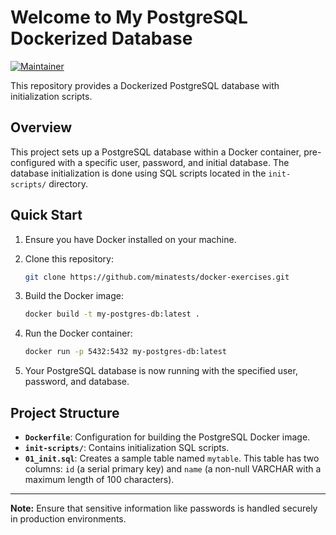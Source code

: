 # Welcome to My PostgreSQL Dockerized Database

[![Maintainer](https://img.shields.io/badge/Maintainer-Your%20Name-blue)](mailto:fattahi123m@gmail.com)

This repository provides a Dockerized PostgreSQL database with initialization scripts.

## Overview

This project sets up a PostgreSQL database within a Docker container, pre-configured with a specific user, password, and initial database. The database initialization is done using SQL scripts located in the `init-scripts/` directory.

## Quick Start

1. Ensure you have Docker installed on your machine.
2. Clone this repository:

    ```bash
    git clone https://github.com/minatests/docker-exercises.git
    ```

3. Build the Docker image:

    ```bash
    docker build -t my-postgres-db:latest .
    ```

4. Run the Docker container:

    ```bash
    docker run -p 5432:5432 my-postgres-db:latest
    ```

5. Your PostgreSQL database is now running with the specified user, password, and database.

## Project Structure

- **`Dockerfile`**: Configuration for building the PostgreSQL Docker image.
- **`init-scripts/`**: Contains initialization SQL scripts.
- **`01_init.sql`**: Creates a sample table named `mytable`. This table has two columns: `id` (a serial primary key) and `name` (a non-null VARCHAR with a maximum length of 100 characters).

---

**Note:** Ensure that sensitive information like passwords is handled securely in production environments.

